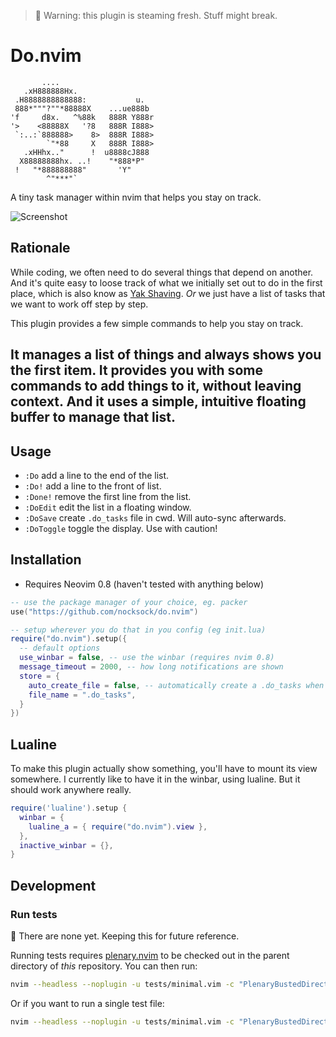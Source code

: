 > 🚧 Warning: this plugin is steaming fresh. Stuff might break.

# Do.nvim

```
       ....
   .xH888888Hx.
 .H8888888888888:           u.
 888*"""?""*88888X    ...ue888b
'f     d8x.   ^%88k   888R Y888r
'>    <88888X   '?8   888R I888>
 `:..:`888888>    8>  888R I888>
        `"*88     X   888R I888>
   .xHHhx.."      !  u8888cJ888
  X88888888hx. ..!    "*888*P"
 !   "*888888888"       'Y"
        ^"***"`
```

A tiny task manager within nvim that helps you stay on track.

![Screenshot](https://raw.githubusercontent.com/nocksock/do.nvim/main/assets/demo.png)

## Rationale

While coding, we often need to do several things that depend on another.
And it's quite easy to loose track of what we initially set out to do in the first place, which is also know as [Yak Shaving](https://en.wiktionary.org/wiki/yak_shaving).
*Or* we just have a list of tasks that we want to work off step by step.

This plugin provides a few simple commands to help you stay on track.

It manages a list of things and always shows you the first item.
It provides you with some commands to add things to it, without leaving context.
And it uses a simple, intuitive floating buffer to manage that list.
-
## Usage

- `:Do` add a line to the end of the list.
- `:Do!` add a line to the front of list.
- `:Done!` remove the first line from the list.
- `:DoEdit` edit the list in a floating window.
- `:DoSave` create `.do_tasks` file in cwd. Will auto-sync afterwards.
- `:DoToggle` toggle the display. Use with caution!

## Installation

- Requires Neovim 0.8 (haven't tested with anything below)

```lua
-- use the package manager of your choice, eg. packer
use("https://github.com/nocksock/do.nvim")

-- setup wherever you do that in you config (eg init.lua)
require("do.nvim").setup({
  -- default options
  use_winbar = false, -- use the winbar (requires nvim 0.8)
  message_timeout = 2000, -- how long notifications are shown
  store = {
    auto_create_file = false, -- automatically create a .do_tasks when calling :Do
    file_name = ".do_tasks",
  }
}) 
```

## Lualine

To make this plugin actually show something, you'll have to mount its view
somewhere. I currently like to have it in the winbar, using lualine. But it
should work anywhere really.

```lua
require('lualine').setup {
  winbar = {
    lualine_a = { require("do.nvim").view },
  },
  inactive_winbar = {},
}
```

## Development

### Run tests

🚧 There are none yet. Keeping this for future reference.

Running tests requires [plenary.nvim][plenary] to be checked out in the parent directory of *this* repository.
You can then run:

```bash
nvim --headless --noplugin -u tests/minimal.vim -c "PlenaryBustedDirectory tests/ {minimal_init = 'tests/minimal.vim'}"
```

Or if you want to run a single test file:

```bash
nvim --headless --noplugin -u tests/minimal.vim -c "PlenaryBustedDirectory tests/path_to_file.lua {minimal_init = 'tests/minimal.vim'}"
```

[nvim-lua-guide]: https://github.com/nanotee/nvim-lua-guide
[plenary]: https://github.com/nvim-lua/plenary.nvim
[neobundle]: https://github.com/Shougo/neobundle.vim
[vundle]: https://github.com/gmarik/vundle
[vim-plug]: https://github.com/junegunn/vim-plug
[pathogen]: https://github.com/tpope/vim-pathogen
[dein]: https://github.com/Shougo/dein.vim
